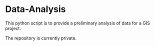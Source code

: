 # Data-Analysis
This python script is to provide a preliminary analysis of data for a GIS project.

The repository is currently private.
